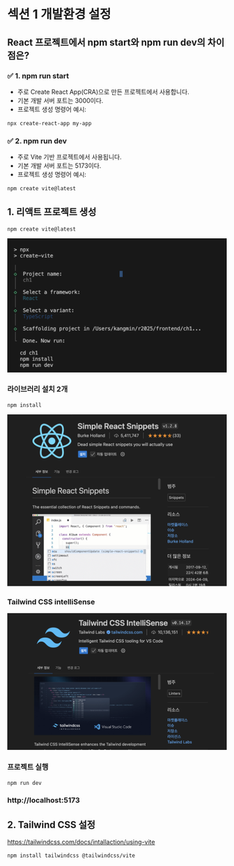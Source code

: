 # 섹션 1 개발환경 설정

## React 프로젝트에서 npm start와 npm run dev의 차이점은?
### ✅ 1. npm run start
- 주로 Create React App(CRA)으로 만든 프로젝트에서 사용합니다.
- 기본 개발 서버 포트는 3000이다.
- 프로젝트 생성 명령어 예시:
```
npx create-react-app my-app
```
### ✅ 2. npm run dev
- 주로 Vite 기반 프로젝트에서 사용됩니다.
- 기본 개발 서버 포트는 5173이다.
- 프로젝트 생성 명령어 예시:
```
npm create vite@latest
```

## 1. 리액트 프로젝트 생성
``` 
npm create vite@latest
``` 
![](https://github.com/dididiri1/TIL/blob/main/React_SpringBoot/images/01_01.png?raw=true)


### 라이브러리 설치 2개

``` 
npm install
``` 

![](https://github.com/dididiri1/TIL/blob/main/React_SpringBoot/images/01_02.png?raw=true)

### Tailwind CSS intelliSense
![](https://github.com/dididiri1/TIL/blob/main/React_SpringBoot/images/01_03.png?raw=true)

### 프로젝트 실행
``` 
npm run dev
``` 

### http://localhost:5173

## 2. Tailwind CSS 설정
https://tailwindcss.com/docs/intallaction/using-vite

``` 
npm install tailwindcss @tailwindcss/vite
``` 